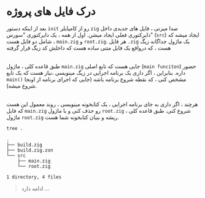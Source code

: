 # درک فایل های پروژه

بعد از اینکه دستور `init` رو از کامپایلر `zig` صدا میزنی ، فایل های جدیدی داخل دایرکتوری فعلی ایجاد میشن. اول از همه ، یک دایرکتوری "سورس" (`src`) ایجاد میشه که شامل دو فایل هست ، `main.zig` و `root.zig`. هر فایل `.zig` یک ماژول جداگانه زیگ هست ، که درواقع یک فایل متنی ساده هست که داخلش کد زیگ قرار گرفته<br><br>

طبق قاعده کلی ، ماژول `main.zig` جایی هست که تابع اصلی (`main funciton`) حضور داره. بنابراین ، اگر داری یک برنامه اجرایی در زیگ مینویسی ،‌نیاز هست که یک تابع `main()`  مشخص کنی ،‌ که نقطه شروع برنامه باشه (جایی که اجرای برنامه از اونجا شروع میشه).<br><br>

هرچند ، اگر داری به جای برنامه اجرایی ، یک کتابخونه مینویسی ، روند معمول این هست که فایل `main.zig` رو حذف کنی و با ماژول `root.zig` شروع کنی. طبق قاعده کلی ، ماژول `root.zig` ریشه و بنیان کتابخونه شما هست.
```bash
tree .
```
```result
.
├── build.zig
├── build.zig.zon
└── src
    ├── main.zig
    └── root.zig

1 directory, 4 files
```

> ادامه دارد ...